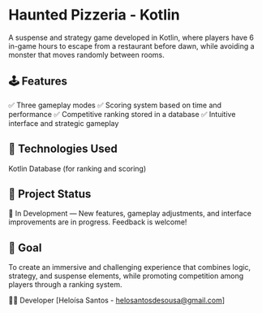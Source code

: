 # Haunted Pizzeria - Kotlin
A suspense and strategy game developed in Kotlin, where players have 6 in-game hours to escape from a restaurant before dawn, while avoiding a monster that moves randomly between rooms.

## 🕹️ Features
✅ Three gameplay modes
✅ Scoring system based on time and performance
✅ Competitive ranking stored in a database
✅ Intuitive interface and strategic gameplay

## 🧱 Technologies Used
Kotlin
Database (for ranking and scoring)

## 🚧 Project Status
🔧 In Development — New features, gameplay adjustments, and interface improvements are in progress. Feedback is welcome!

## 🎯 Goal
To create an immersive and challenging experience that combines logic, strategy, and suspense elements, while promoting competition among players through a ranking system.


👩‍💻 Developer
[Heloísa Santos - helosantosdesousa@gmail.com]
